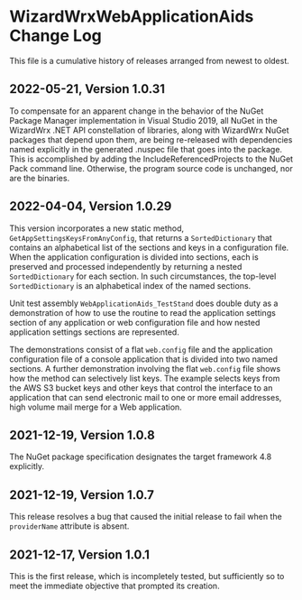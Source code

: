 ﻿# WizardWrxWebApplicationAids Change Log

This file is a cumulative history of releases arranged from newest to oldest.
## 2022-05-21, Version 1.0.31

To compensate for an apparent change in the behavior of the NuGet Package Manager
implementation in Visual Studio 2019, all NuGet in the WizardWrx .NET API
constellation of libraries, along with WizardWrx NuGet packages that depend upon
them, are being re-released with dependencies named explicitly in the generated
.nuspec file that goes into the package. This is accomplished by adding the
IncludeReferencedProjects to the NuGet Pack command line. Otherwise, the program
source code is unchanged, nor are the binaries.

## 2022-04-04, Version 1.0.29

This version incorporates a new static method, `GetAppSettingsKeysFromAnyConfig`,
that returns a `SortedDictionary` that contains an alphabetical list of the
sections and keys in a configuration file. When the application configuration is
divided into sections, each is preserved and processed independently by returning
a nested `SortedDictionary` for each section. In such circumstances, the top-level
`SortedDictionary` is an alphabetical index of the named sections.

Unit test assembly `WebApplicationAids_TestStand` does double duty as a
demonstration of how to use the routine to read the application settings section
of any application or web configuration file and how nested application settings
sections are represented.

The demonstrations consist of a flat `web.config` file and the application
configuration file of a console application that is divided into two named
sections. A further demonstration involving the flat `web.config` file shows how
the method can selectively list keys. The example selects keys from the AWS S3
bucket keys and other keys that control the interface to an application that can
send electronic mail to one or more email addresses, high volume mail merge for
a Web application.

## 2021-12-19, Version 1.0.8

The NuGet package specification designates the target framework 4.8 explicitly.

## 2021-12-19, Version 1.0.7

This release resolves a bug that caused the initial release to fail when the
`providerName` attribute is absent.

## 2021-12-17, Version 1.0.1

This is the first release, which is incompletely tested, but sufficiently so to
meet the immediate objective that prompted its creation.
